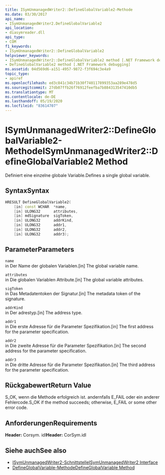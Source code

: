 ```yaml
---
title: ISymUnmanagedWriter2::DefineGlobalVariable2-Methode
ms.date: 03/30/2017
api_name:
- ISymUnmanagedWriter2.DefineGlobalVariable2
api_location:
- diasymreader.dll
api_type:
- COM
f1_keywords:
- ISymUnmanagedWriter2::DefineGlobalVariable2
helpviewer_keywords:
- ISymUnmanagedWriter2::DefineGlobalVariable2 method [.NET Framework debugging]
- DefineGlobalVariable2 method [.NET Framework debugging]
ms.assetid: 04d569d6-a151-4957-9872-f3f694c3e4a9
topic_type:
- apiref
ms.openlocfilehash: ed3c841c34b71b30f740117899353aa289e478d5
ms.sourcegitcommit: 27db07ffb26f76912feefba7b884313547410db5
ms.translationtype: MT
ms.contentlocale: de-DE
ms.lasthandoff: 05/19/2020
ms.locfileid: "83614707"
---
```

# <a name="isymunmanagedwriter2defineglobalvariable2-method"></a><span data-ttu-id="8399d-102">ISymUnmanagedWriter2::DefineGlobalVariable2-Methode</span><span class="sxs-lookup"><span data-stu-id="8399d-102">ISymUnmanagedWriter2::DefineGlobalVariable2 Method</span></span>
<span data-ttu-id="8399d-103">Definiert eine einzelne globale Variable.</span><span class="sxs-lookup"><span data-stu-id="8399d-103">Defines a single global variable.</span></span>  
  
## <a name="syntax"></a><span data-ttu-id="8399d-104">Syntax</span><span class="sxs-lookup"><span data-stu-id="8399d-104">Syntax</span></span>  
  
```cpp  
HRESULT DefineGlobalVariable2(  
    [in] const WCHAR  *name,  
    [in] ULONG32      attributes,  
    [in] mdSignature  sigToken,  
    [in] ULONG32      addrKind,  
    [in] ULONG32      addr1,  
    [in] ULONG32      addr2,  
    [in] ULONG32      addr3);  
```  
  
## <a name="parameters"></a><span data-ttu-id="8399d-105">Parameter</span><span class="sxs-lookup"><span data-stu-id="8399d-105">Parameters</span></span>  
 `name`  
 <span data-ttu-id="8399d-106">in Der Name der globalen Variablen.</span><span class="sxs-lookup"><span data-stu-id="8399d-106">[in] The global variable name.</span></span>  
  
 `attributes`  
 <span data-ttu-id="8399d-107">in Die globalen Variablen Attribute.</span><span class="sxs-lookup"><span data-stu-id="8399d-107">[in] The global variable attributes.</span></span>  
  
 `sigToken`  
 <span data-ttu-id="8399d-108">in Das Metadatentoken der Signatur.</span><span class="sxs-lookup"><span data-stu-id="8399d-108">[in] The metadata token of the signature.</span></span>  
  
 `addrKind`  
 <span data-ttu-id="8399d-109">in Der adrestyp.</span><span class="sxs-lookup"><span data-stu-id="8399d-109">[in] The address type.</span></span>  
  
 `addr1`  
 <span data-ttu-id="8399d-110">in Die erste Adresse für die Parameter Spezifikation.</span><span class="sxs-lookup"><span data-stu-id="8399d-110">[in] The first address for the parameter specification.</span></span>  
  
 `addr2`  
 <span data-ttu-id="8399d-111">in Die zweite Adresse für die Parameter Spezifikation.</span><span class="sxs-lookup"><span data-stu-id="8399d-111">[in] The second address for the parameter specification.</span></span>  
  
 `addr3`  
 <span data-ttu-id="8399d-112">in Die dritte Adresse für die Parameter Spezifikation.</span><span class="sxs-lookup"><span data-stu-id="8399d-112">[in] The third address for the parameter specification.</span></span>  
  
## <a name="return-value"></a><span data-ttu-id="8399d-113">Rückgabewert</span><span class="sxs-lookup"><span data-stu-id="8399d-113">Return Value</span></span>  
 <span data-ttu-id="8399d-114">S_OK, wenn die Methode erfolgreich ist. andernfalls E_FAIL oder ein anderer Fehlercode.</span><span class="sxs-lookup"><span data-stu-id="8399d-114">S_OK if the method succeeds; otherwise, E_FAIL or some other error code.</span></span>  
  
## <a name="requirements"></a><span data-ttu-id="8399d-115">Anforderungen</span><span class="sxs-lookup"><span data-stu-id="8399d-115">Requirements</span></span>  
 <span data-ttu-id="8399d-116">**Header:** Corsym. idl</span><span class="sxs-lookup"><span data-stu-id="8399d-116">**Header:** CorSym.idl</span></span>  
  
## <a name="see-also"></a><span data-ttu-id="8399d-117">Siehe auch</span><span class="sxs-lookup"><span data-stu-id="8399d-117">See also</span></span>

- [<span data-ttu-id="8399d-118">ISymUnmanagedWriter2-Schnittstelle</span><span class="sxs-lookup"><span data-stu-id="8399d-118">ISymUnmanagedWriter2 Interface</span></span>](isymunmanagedwriter2-interface.md)
- [<span data-ttu-id="8399d-119">DefineGlobalVariable-Methode</span><span class="sxs-lookup"><span data-stu-id="8399d-119">DefineGlobalVariable Method</span></span>](isymunmanagedwriter-defineglobalvariable-method.md)
